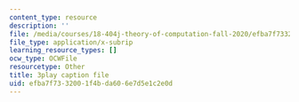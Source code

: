 ```yaml
---
content_type: resource
description: ''
file: /media/courses/18-404j-theory-of-computation-fall-2020/efba7f7332001f4bda606e7d5e1c2e0d_1VhnDdQsELo.srt
file_type: application/x-subrip
learning_resource_types: []
ocw_type: OCWFile
resourcetype: Other
title: 3play caption file
uid: efba7f73-3200-1f4b-da60-6e7d5e1c2e0d
---
```

